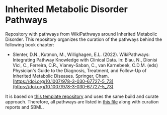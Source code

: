 # Inherited Metabolic Disorder Pathways

Repository with pathways from WikiPathways around Inherited Metabolic Disorder. This repository organizes
the curation of the pathways behind the following book chapter:

* Slenter, D.N., Kutmon, M., Willighagen, E.L. (2022). WikiPathways: Integrating Pathway Knowledge with Clinical Data. In: Blau, N., Dionisi Vici, C., Ferreira, C.R., Vianey-Saban, C., van Karnebeek, C.D.M. (eds) Physician's Guide to the Diagnosis, Treatment, and Follow-Up of Inherited Metabolic Diseases. Springer, Cham. [https://doi.org/10.1007/978-3-030-67727-5_73](https://doi.org/10.1007/978-3-030-67727-5_73)

It is based on [this template repository](https://github.com/wikipathways/wikipathways-curation-template)
and uses the same build and curate approach. Therefore, all
pathways are listed in [this file](index.md)
along with curation reports and SBML.
